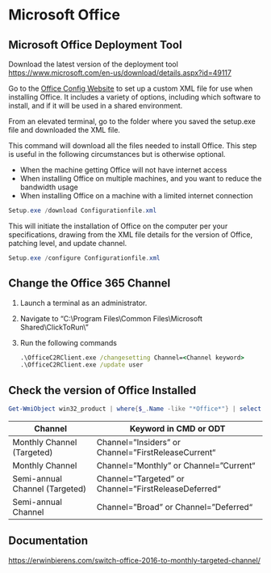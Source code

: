 # Microsoft Office

## Microsoft Office Deployment Tool

Download the latest version of the deployment tool  
<https://www.microsoft.com/en-us/download/details.aspx?id=49117>

Go to the [Office Config Website](https://config.office.com) to set up a custom XML file for use when installing Office.  It includes a variety of options, including which software to install, and if it will be used in a shared environment.

From an elevated terminal, go to the folder where you saved the setup.exe file and downloaded the XML file.

This command will download all the files needed to install Office. This step is useful in the following circumstances but is otherwise optional.

- When the machine getting Office will not have internet access
- When installing Office on multiple machines, and you want to reduce the bandwidth usage
- When installing Office on a machine with a limited internet connection

```PowerShell
Setup.exe /download Configurationfile.xml
```

This will initiate the installation of Office on the computer per your specifications, drawing from the XML file details for the version of Office, patching level, and update channel.

```PowerShell
Setup.exe /configure Configurationfile.xml
```

## Change the Office 365 Channel

1. Launch a terminal as an administrator.
2. Navigate to “C:\Program Files\Common Files\Microsoft Shared\ClickToRun\”
3. Run the following commands

   ```bat
   .\OfficeC2RClient.exe /changesetting Channel=<Channel keyword>
   .\OfficeC2RClient.exe /update user
   ```

## Check the version of Office Installed

```PowerShell
Get-WmiObject win32_product | where{$_.Name -like "*Office*"} | select Name,Version
```

| Channel | Keyword in CMD or ODT |
| ------- | ------- |
| Monthly Channel (Targeted) | Channel=”Insiders” or Channel=”FirstReleaseCurrent“ |
| Monthly Channel | Channel=”Monthly” or Channel=”Current“ |
| Semi-annual Channel (Targeted) | Channel=”Targeted” or Channel=”FirstReleaseDeferred“ |
| Semi-annual Channel | Channel=”Broad” or Channel=”Deferred“ |

## Documentation

<https://erwinbierens.com/switch-office-2016-to-monthly-targeted-channel/>

